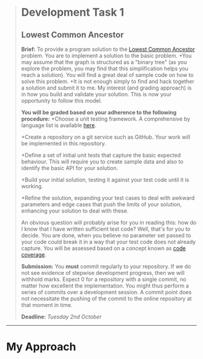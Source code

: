 ># Development Task 1
>## Lowest Common Ancestor
>
>
>**Brief:**
>To provide a program solution to the [Lowest Common Ancestor](https://en.wikipedia.org/wiki/Lowest_common_ancestor) problem. You are to implement a solution to the basic problem.
>+You may assume that the graph is structured as a "binary tree" (as you explore the problem, you may find that this simplification helps you reach a solution). You will find a great deal of sample code on how to solve this problem.
>+It is not enough simply to find and hack together a solution and submit it to me. My interest (and grading approach) is in how you build and validate your solution. This is now your opportunity to follow this model.
>
>
>**You will be graded based on your adherence to the following procedure:**
>+Choose a unit testing framework. A comprehensive by language list is available [here](https://en.wikipedia.org/wiki/List_of_unit_testing_frameworks).
>
>+Create a repository on a git service such as GitHub. Your work will be implemented in this repository.
>
>+Define a set of initial unit tests that capture the basic expected behaviour. This will require you to create sample data and also to identify the basic API for your solution.
>
>+Build your initial solution, testing it against your test code until it is working.
>
>+Refine the solution, expanding your test cases to deal with awkward parameters and edge cases that push the limits of your solution, enhancing your solution to deal with these.
>
>An obvious question will probably arise for you in reading this: how do I know that I have written sufficient test code? Well, that's for you to decide. You are done, when you believe no parameter set passed to your code could break it in a way that your test code does not already capture. You will be assessed based on a concept known as [code coverage](https://en.wikipedia.org/wiki/Code_coverage).
>
>
>**Submission:**
>You **must** commit regularly to your repository. If we do not see evidence of stepwise development progress, then we will withhold marks.
>Expect 0 for a repository with a single commit, no matter how excellent the implementation.
>You might thus perform a series of commits over a development session.
>A commit point does not necessitate the pushing of the commit to the online repository at that moment in time.
>
>
>**Deadline:** _Tuesday 2nd October_


***

# My Approach

